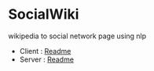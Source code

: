 # SocialWiki
wikipedia to social network page using nlp

- Client : [Readme](https://github.com/aera128/SocialWiki/blob/master/client/README.md)
- Server : [Readme](https://github.com/aera128/SocialWiki/blob/master/server/README.md)
